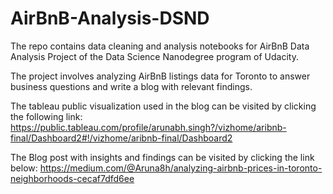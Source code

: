 # AirBnB-Analysis-DSND
The repo contains data cleaning and analysis notebooks for AirBnB Data Analysis Project of the Data Science Nanodegree program of Udacity.

The project involves analyzing AirBnB listings data  for Toronto to answer business questions and write a blog with relevant findings.

The tableau public visualization used in the blog can be visited by clicking the following link: 
https://public.tableau.com/profile/arunabh.singh?/vizhome/aribnb-final/Dashboard2#!/vizhome/aribnb-final/Dashboard2

The Blog post with insights and findings can be visited by clicking the link below:
https://medium.com/@Aruna8h/analyzing-airbnb-prices-in-toronto-neighborhoods-cecaf7dfd6ee
